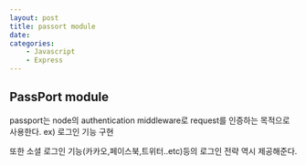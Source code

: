 ```yaml
---
layout: post
title: passort module
date:
categories:
    - Javascript
    - Express
---
```


## PassPort module

passport는 node의 authentication middleware로 request를 인증하는 목적으로 사용한다. ex) 로그인 기능 구현 

또한 소셜 로그인 기능(카카오,페이스북,트위터..etc)등의 로그인 전략 역시 제공해준다. 
